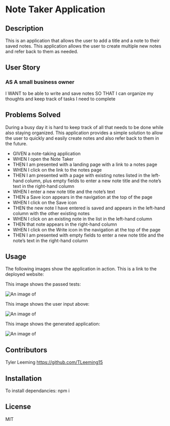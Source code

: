 # Note Taker Application


## Description
This is an application that allows the user to add a title and a note to their saved notes. This application allows the user to create multiple new notes and refer back to them as needed.

## User Story

### AS A small business owner
I WANT to be able to write and save notes
SO THAT I can organize my thoughts and keep track of tasks I need to complete

## Problems Solved
During a busy day it is hard to keep track of all that needs to be done while also staying organized. This application provides a simple solution to allow the user to quickly and easily create notes and also refer back to them in the future.

* GIVEN a note-taking application
* WHEN I open the Note Taker
* THEN I am presented with a landing page with a link to a notes page
* WHEN I click on the link to the notes page
* THEN I am presented with a page with existing notes listed in the left-hand column, plus empty fields to enter a new note title and the note’s text in the right-hand column
* WHEN I enter a new note title and the note’s text
* THEN a Save icon appears in the navigation at the top of the page
* WHEN I click on the Save icon
* THEN the new note I have entered is saved and appears in the left-hand column with the other existing notes
* WHEN I click on an existing note in the list in the left-hand column
* THEN that note appears in the right-hand column
* WHEN I click on the Write icon in the navigation at the top of the page
* THEN I am presented with empty fields to enter a new note title and the note’s text in the right-hand column





## Usage

The following images show the application in action. This is a link to the deployed website: 

This image shows the passed tests:

<img src="images/.png" alt="An image of "/>

This image shows the user input above:

<img src="images/.png" alt="An image of "/>

This image shows the generated application:

<img src="images/.png" alt="An image of"/>


 
## Contributors

Tyler Leeming https://github.com/TLeeming15
## Installation

To install dependancies: npm i 

## License

MIT